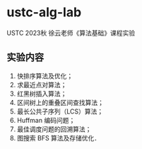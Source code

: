# ustc-alg-lab

USTC 2023秋 徐云老师《算法基础》课程实验

## 实验内容

1. 快排序算法及优化；
2. 求最近点对算法；
3. 红黑树插入算法；
4. 区间树上的重叠区间查找算法；
5. 最长公共子序列（LCS）算法；
6. Huffman 编码问题；
7. 最佳调度问题的回溯算法；
8. 图搜索 BFS 算法及存储优化．
